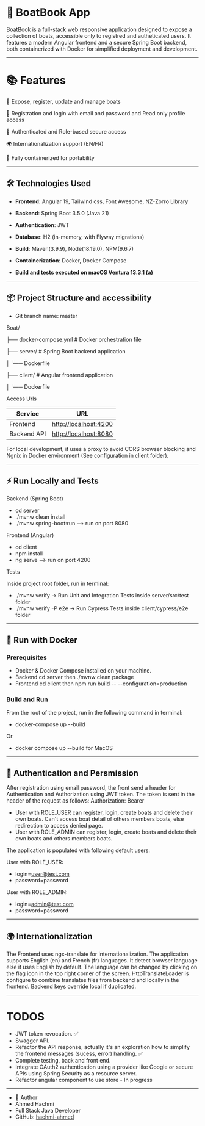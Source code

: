 # 🚤 BoatBook App

BoatBook is a full-stack web responsive application designed to expose a collection of boats, accessible only to registred and autheticated users. It features a modern Angular frontend and a secure Spring Boot backend, both containerized with Docker for simplified deployment and development.

 ---

# 📚 Features

🧾 Expose, register, update and manage boats

👤 Registration and login with email and password and Read only profile access

🔐 Authenticated and Role-based secure access

🌍 Internationalization support (EN/FR)

🐳 Fully containerized for portability

---

## 🛠 Technologies Used

- **Frontend**: Angular 19, Tailwind css, Font Awesome, NZ-Zorro Library
- **Backend**: Spring Boot 3.5.0 (Java 21)
- **Authentication**: JWT
- **Database**: H2 (in-memory, with Flyway migrations)
- **Build**: Maven(3.9.9), Node(18.19.0), NPM(9.6.7)  
- **Containerization**: Docker, Docker Compose

- **Build and tests executed on macOS Ventura 13.3.1 (a)**


---

## 📦 Project Structure and accessibility

- Git branch name: master

Boat/

├── docker-compose.yml # Docker orchestration file

├── server/ # Spring Boot backend application

│ └── Dockerfile

├── client/ # Angular frontend application

│ └── Dockerfile



Access Urls

| Service     | URL                                            |
| ----------- | ---------------------------------------------- |
| Frontend    | [http://localhost:4200](http://localhost:4200) |
| Backend API | [http://localhost:8080](http://localhost:8080) |

For local development, it uses a proxy to avoid CORS browser blocking and Ngnix in Docker environment (See configuration in client folder).

---

## ⚡️ Run Locally and Tests

Backend (Spring Boot)

- cd server
- ./mvnw clean install
- ./mvnw spring-boot:run   --> run on port 8080 


Frontend (Angular)

- cd client
- npm install
- ng serve --> run on port 4200

Tests

Inside project root folder, run in terminal:
- ./mvnw verify           -> Run Unit and Integration Tests inside server/src/test folder
- ./mvnw verify -P e2e    -> Run Cypress Tests inside client/cypress/e2e folder

---

## 🚀 Run with Docker

### Prerequisites

- Docker & Docker Compose installed on your machine.
- Backend cd server then ./mvnw clean package
- Frontend cd client then npm run build -- --configuration=production

### Build and Run

From the root of the project, run in the following command in terminal:

- docker-compose up --build

Or 

- docker compose up --build for MacOS 

---

## 🔐 Authentication and Persmission

After registration using email password, the front send a header for Authentication and Authorization using JWT token. 
The token is sent in the header of the request as follows:
Authorization: Bearer <jwt-token>

- User with ROLE_USER can register, login, create boats and delete their own boats. Can't access boat detail of others members boats, else redirection to access denied page.
- User with ROLE_ADMIN can register, login, create boats and delete their own boats and others members boats.

The application is populated with following default users: 

User with ROLE_USER:
- login=user@test.com 
- password=password

User with ROLE_ADMIN:
- login=admin@test.com 
- password=password

---

## 🌍 Internationalization

The Frontend uses ngx-translate for internationalization. The application supports English (en) and French (fr) languages. It detect browser language else it uses English by default. The language can be changed by clicking on the flag icon in the top right corner of the screen. HttpTranslateLoader is configure to combine translates files from backend and locally in the frontend. Backend keys override local if duplicated.


 ---

 # TODOS
 - JWT token revocation.  ✅
 - Swagger API.
 - Refactor the API response, actually it's an exploration how to simplify the frontend messages (sucess, error) handling. ✅
 - Complete testing, back and front end.
 - Integrate OAuth2 authentication using a provider like Google or secure APIs using Spring Security as a resource server.
 - Refactor angular component to use store - In progress

 ---

- 👤 Author
- Ahmed Hachmi
- Full Stack Java Developer
- GitHub: [hachmi-ahmed](https://github.com/hachmi-ahmed)

